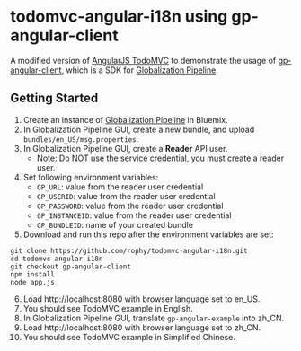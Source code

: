 # todomvc-angular-i18n using gp-angular-client

A modified version of [AngularJS TodoMVC](https://github.com/tastejs/todomvc/tree/gh-pages/examples/angularjs) to demonstrate the usage of [gp-angular-client](https://github.com/IBM-Bluemix/gp-angular-client), which is a SDK for [Globalization Pipeline](https://console.ng.bluemix.net/catalog/services/globalization-pipeline/).

## Getting Started

1. Create an instance of [Globalization Pipeline](https://console.ng.bluemix.net/catalog/services/globalization-pipeline/) in Bluemix.
2. In Globalization Pipeline GUI, create a new bundle, and upload `bundles/en_US/msg.properties`.
3. In Globalization Pipeline GUI, create a **Reader** API user.
    - Note: Do NOT use the service credential, you must create a reader user.
4. Set following environment variables:
    - `GP_URL`: value from the reader user credential
    - `GP_USERID`: value from the reader user credential
    - `GP_PASSWORD`: value from the reader user credential
    - `GP_INSTANCEID`: value from the reader user credential
    - `GP_BUNDLEID`: name of your created bundle
5. Download and run this repo after the environment variables are set:

  ```shell
  git clone https://github.com/rophy/todomvc-angular-i18n.git
  cd todomvc-angular-i18n
  git checkout gp-angular-client
  npm install
  node app.js
  ```
6. Load http://localhost:8080 with browser language set to en_US.
7. You should see TodoMVC example in English.
8. In Globalization Pipeline GUI, translate `gp-angular-example` into zh_CN.
9. Load http://localhost:8080 with browser language set to zh_CN.
10. You should see TodoMVC example in Simplified Chinese.
